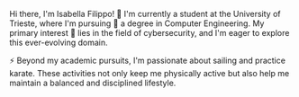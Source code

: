 
Hi there, I'm Isabella Filippo! 👋
I'm currently a student at the University of Trieste, where I'm pursuing 🌱 a degree in Computer Engineering. My primary interest 👀 lies in the field of cybersecurity, and I'm eager to explore this ever-evolving domain.

⚡ Beyond my academic pursuits, I'm passionate about sailing and practice karate. These activities not only keep me physically active but also help me maintain a balanced and disciplined lifestyle.

<!---
IsabellaFilippo/IsabellaFilippo is a ✨ special ✨ repository because its `README.md` (this file) appears on your GitHub profile.
You can click the Preview link to take a look at your changes.
- 👋 Hi, I’m @IsabellaFilippo
- 👀 I’m interested in ...
- 🌱 I’m currently learning ...
- 💞️ I’m looking to collaborate on ...
- 📫 How to reach me ...
- 😄 Pronouns: ...
- ⚡ Fun fact: ...
--->
